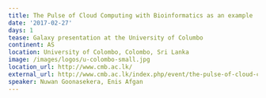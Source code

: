 ```yaml
---
title: The Pulse of Cloud Computing with Bioinformatics as an example
date: '2017-02-27'
days: 1
tease: Galaxy presentation at the University of Columbo
continent: AS
location: University of Colombo, Colombo, Sri Lanka
image: /images/logos/u-colombo-small.jpg
location_url: http://www.cmb.ac.lk/
external_url: http://www.cmb.ac.lk/index.php/event/the-pulse-of-cloud-computing-with-bioinformatics-as-an-example/
speaker: Nuwan Goonasekera, Enis Afgan
---
```


